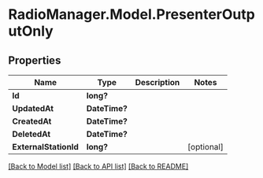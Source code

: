 # RadioManager.Model.PresenterOutputOnly
## Properties

Name | Type | Description | Notes
------------ | ------------- | ------------- | -------------
**Id** | **long?** |  | 
**UpdatedAt** | **DateTime?** |  | 
**CreatedAt** | **DateTime?** |  | 
**DeletedAt** | **DateTime?** |  | 
**ExternalStationId** | **long?** |  | [optional] 

[[Back to Model list]](../README.md#documentation-for-models) [[Back to API list]](../README.md#documentation-for-api-endpoints) [[Back to README]](../README.md)

